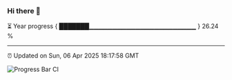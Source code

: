 ### Hi there 👋

⏳ Year progress { ███████▁▁▁▁▁▁▁▁▁▁▁▁▁▁▁▁▁▁▁▁▁▁▁ } 26.24 %

---

⏰ Updated on Sun, 06 Apr 2025 18:17:58 GMT

![Progress Bar CI](https://github.com/liununu/liununu/workflows/Progress%20Bar%20CI/badge.svg)
